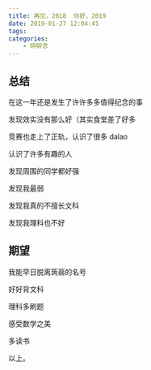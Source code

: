 ```yaml
---
title: 再见，2018  你好，2019
date: 2019-01-27 12:04:41
tags:
categories:
    - 碎碎念
---
```


## 总结

在这一年还是发生了许许多多值得纪念的事

发现效实没有那么好（其实食堂差了好多

竞赛也走上了正轨，认识了很多 dalao

认识了许多有趣的人

发现周围的同学都好强

发现我最弱

发现我真的不擅长文科

发现我理科也不好

## 期望

我能早日脱离蒟蒻的名号

好好背文科

理科多刷题

感受数学之美

多读书

以上。
